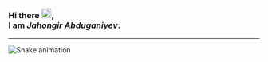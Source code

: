 ### Hi there <img src="https://raw.githubusercontent.com/samandareo/samandareo/master/wave.gif" width="20px">, <br /> I am *Jahongir Abduganiyev*.


---

![Snake animation](https://github.com/samandareo/samandareo/blob/main/snake.svg)


[html]: https://www.w3schools.com/html/default.asp
[css]: https://www.w3schools.com/css/default.asp
[javascript]: https://www.javascript.com/
[vscode]: https://code.visualstudio.com/
[jetbrains]: https://www.jetbrains.com/
[powershell]: https://docs.microsoft.com/en-us/powershell/
[git]: https://git-scm.com/
[github]: https://github.com
[heroku]: https://www.heroku.com/
[android]: https://www.android.com/
[linux]: https://www.linux.org/
[windows]: https://www.microsoft.com/en-us/windows
